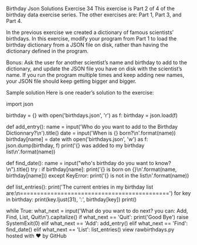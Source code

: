 Birthday Json Solutions 
Exercise 34
This exercise is Part 2 of 4 of the birthday data exercise series. The other exercises are: Part 1, Part 3, and Part 4.

In the previous exercise we created a dictionary of famous scientists’ birthdays. In this exercise, modify your program from Part 1 to load the birthday dictionary from a JSON file on disk, rather than having the dictionary defined in the program.

Bonus: Ask the user for another scientist’s name and birthday to add to the dictionary, and update the JSON file you have on disk with the scientist’s name. If you run the program multiple times and keep adding new names, your JSON file should keep getting bigger and bigger.

Sample solution
Here is one reader’s solution to the exercise:

import json

birthday = {}
with open('birthdays.json', 'r') as f:
          birthday = json.load(f)

def add_entry():
    name = input('Who do you want to add to the Birthday Dictionnary?\n').title()
    date = input('When is {} born?\n'.format(name))
    birthday[name] = date
    with open('birthdays.json', 'w') as f:
        json.dump(birthday, f)
    print('{} was added to my birthday list\n'.format(name))

def find_date():
    name = input("who's birthday do you want to know?\n").title()
    try :
        if birthday[name]:
            print('{} is born on {}\n'.format(name, birthday[name]))
    except KeyError:
        print('{} is not in the list\n'.format(name))

def list_entries():
    print('The current entries in my birthday list are:\n============================================')
    for key in birthday:
        print(key.ljust(31), ':', birthday[key])
    print()

while True:
    what_next = input('What do you want to do next? you can: Add, Find, List, Quit\n').capitalize()
    if what_next == 'Quit':
        print('Good Bye')
        raise SystemExit(0)
    elif what_next == 'Add':
        add_entry()
    elif what_next == 'Find':
        find_date()
    elif what_next == 'List':
        list_entries()
view rawbirthdays.py hosted with ❤ by GitHub